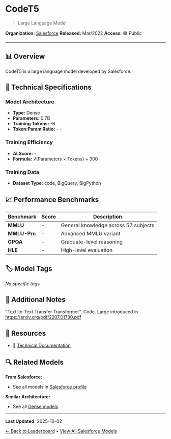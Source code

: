 # CodeT5

> Large Language Model

**Organization:** [Salesforce](../../labs/salesforce.md)
**Released:** Mar/2022
**Access:** 🟢 Public

---

## 📊 Overview

CodeT5 is a large language model developed by Salesforce.

## 🔧 Technical Specifications

### Model Architecture
- **Type:** Dense
- **Parameters:** 0.7B
- **Training Tokens:** -B
- **Token:Param Ratio:** - -

### Training Efficiency
- **ALScore:** -
- **Formula:** √(Parameters × Tokens) ÷ 300

### Training Data
- **Dataset Type:** code, BigQuery, BigPython

## 📈 Performance Benchmarks

| Benchmark | Score | Description |
|-----------|-------|-------------|
| **MMLU** | - | General knowledge across 57 subjects |
| **MMLU-Pro** | - | Advanced MMLU variant |
| **GPQA** | - | Graduate-level reasoning |
| **HLE** | - | High-level evaluation |

## 🏷️ Model Tags

_No specific tags_

## 📝 Additional Notes

"Text-to-Text Transfer Transformer". Code. Large introduced in https://arxiv.org/pdf/2207.01780.pdf

## 🔗 Resources

- 📄 [Technical Documentation](https://arxiv.org/abs/2109.00859)

## 🔍 Related Models

**From Salesforce:**
- See all models in [Salesforce profile](../../labs/salesforce.md)

**Similar Architecture:**
- See all [Dense models](../../architectures/dense.md)

---

**Last Updated:** 2025-10-02

[← Back to Leaderboard](../../README.md) • [View All Salesforce Models](../../labs/salesforce.md)
